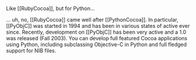 Like [[RubyCocoa]], but for Python... 

... uh, no, [[RubyCocoa]] came well after [[PythonCocoa]].   In particular, [[PyObjC]] was started in 1994 and has been in various states of active ever since.  Recently, development on [[PyObjC]] has been very active and a 1.0 was released (Fall 2003).  You can develop full featured Cocoa applications using Python, including subclassing Objective-C in Python and full fledged support for NIB files.